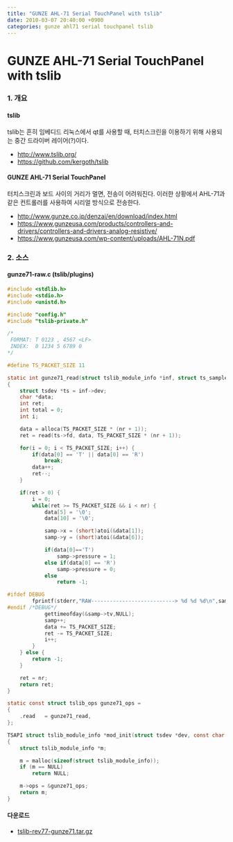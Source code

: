 ```yaml
---
title: "GUNZE AHL-71 Serial TouchPanel with tslib"
date: 2010-03-07 20:40:00 +0900
categories: gunze ahl71 serial touchpanel tslib
---
```

GUNZE AHL-71 Serial TouchPanel with tslib
==========================================

### 1. 개요

#### tslib
tslib는 흔히 임베디드 리눅스에서 qt를 사용할 때, 터치스크린을 이용하기 위해 사용되는 중간 드라이버 레이어(?)이다.
- http://www.tslib.org/
- https://github.com/kergoth/tslib

#### GUNZE AHL-71 Serial TouchPanel
터치스크린과 보드 사이의 거리가 멀면, 전송이 어려워진다. 이러한 상황에서 AHL-71과 같은 컨트롤러를 사용하여 시리얼 방식으로 전송한다.
- http://www.gunze.co.jp/denzai/en/download/index.html
- https://www.gunzeusa.com/products/controllers-and-drivers/controllers-and-drivers-analog-resistive/
- https://www.gunzeusa.com/wp-content/uploads/AHL-71N.pdf
 

### 2. 소스

#### gunze71-raw.c (tslib/plugins)
```c
#include <stdlib.h>
#include <stdio.h>
#include <unistd.h>

#include "config.h"
#include "tslib-private.h"

/* 
 FORMAT: T 0123 , 4567 <LF>
 INDEX:  0 1234 5 6789 0
*/

#define TS_PACKET_SIZE 11

static int gunze71_read(struct tslib_module_info *inf, struct ts_sample *samp, int nr)
{
	struct tsdev *ts = inf->dev;
	char *data;
	int ret;
	int total = 0;
	int i;

	data = alloca(TS_PACKET_SIZE * (nr + 1));
	ret = read(ts->fd, data, TS_PACKET_SIZE * (nr + 1));

	for(i = 0; i < TS_PACKET_SIZE; i++) {
		if(data[0] == 'T' || data[0] == 'R')
			break;
		data++;
		ret--;
	}

	if(ret > 0) {
		i = 0;
		while(ret >= TS_PACKET_SIZE && i < nr) {
			data[5] = '\0';
			data[10] = '\0';

			samp->x = (short)atoi(&data[1]);
			samp->y = (short)atoi(&data[6]);

			if(data[0]=='T')
				samp->pressure = 1;
			else if(data[0] == 'R')
				samp->pressure = 0;
			else
				return -1;

#ifdef DEBUG
        fprintf(stderr,"RAW---------------------------> %d %d %d\n",samp->x,samp->y,samp->pressure);
#endif /*DEBUG*/
			gettimeofday(&samp->tv,NULL);
			samp++;
			data += TS_PACKET_SIZE;
			ret -= TS_PACKET_SIZE;
			i++;
		}
	} else {
		return -1;
	}

	ret = nr;
	return ret;
}

static const struct tslib_ops gunze71_ops =
{
	.read	= gunze71_read,
};

TSAPI struct tslib_module_info *mod_init(struct tsdev *dev, const char *params)
{
	struct tslib_module_info *m;

	m = malloc(sizeof(struct tslib_module_info));
	if (m == NULL)
		return NULL;

	m->ops = &gunze71_ops;
	return m;
}
```

#### 다운로드
- [tslib-rev77-gunze71.tar.gz](http://zwolf.org/attachment/cfile27.uf@155FDB104B8E15C34AE1FE.gz)
